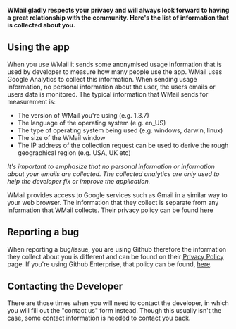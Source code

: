 **WMail gladly respects your privacy and will always look forward to having a great relationship with the community. Here's the list of information that is collected about you.**

## Using the app

When you use WMail it sends some anonymised usage information that is used by developer to measure how many people use the app. WMail uses Google Analytics to collect this information. When sending usage information, no personal information about the user, the users emails or users data is monitored. The typical information that WMail sends for measurement is:

* The version of WMail you're using (e.g. 1.3.7)
* The language of the operating system (e.g. en_US)
* The type of operating system being used (e.g. windows, darwin, linux)
* The size of the WMail window
* The IP address of the collection request can be used to derive the rough geographical region (e.g. USA, UK etc)

*It's important to emphasize that no personal information or information about your emails are collected. The collected analytics are only used to help the developer fix or improve the application.*

WMail provides access to Google services such as Gmail in a similar way to your web browser. The information that they collect is separate from any information that WMail collects. Their privacy policy can be found [here](https://www.google.com/intl/en/policies/privacy/)

## Reporting a bug

When reporting a bug/issue, you are using Github therefore the information they collect about you is different and can be found on their [Privacy Policy](https://help.github.com/articles/github-privacy-policy/) page. If you're using Github Enterprise, that policy can be found, [here](https://enterprise.github.com/privacy).

## Contacting the Developer

There are those times when you will need to contact the developer, in which you will fill out the "contact us" form instead. Though this usually isn't the case, some contact information is needed to contact you back.
